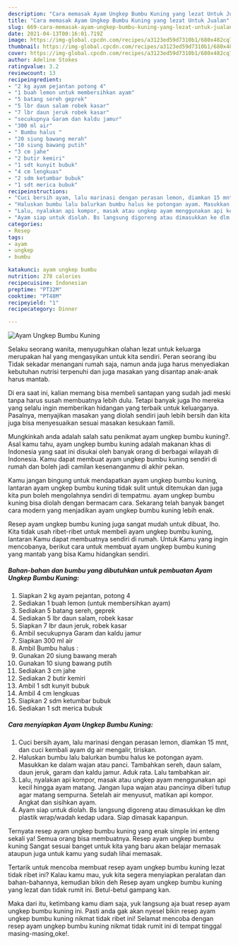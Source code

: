 ```yaml
---
description: "Cara memasak Ayam Ungkep Bumbu Kuning yang lezat Untuk Jualan"
title: "Cara memasak Ayam Ungkep Bumbu Kuning yang lezat Untuk Jualan"
slug: 669-cara-memasak-ayam-ungkep-bumbu-kuning-yang-lezat-untuk-jualan
date: 2021-04-13T00:16:01.719Z
image: https://img-global.cpcdn.com/recipes/a3123ed59d7310b1/680x482cq70/ayam-ungkep-bumbu-kuning-foto-resep-utama.jpg
thumbnail: https://img-global.cpcdn.com/recipes/a3123ed59d7310b1/680x482cq70/ayam-ungkep-bumbu-kuning-foto-resep-utama.jpg
cover: https://img-global.cpcdn.com/recipes/a3123ed59d7310b1/680x482cq70/ayam-ungkep-bumbu-kuning-foto-resep-utama.jpg
author: Adeline Stokes
ratingvalue: 3.2
reviewcount: 13
recipeingredient:
- "2 kg ayam pejantan potong 4"
- "1 buah lemon untuk membersihkan ayam"
- "5 batang sereh geprek"
- "5 lbr daun salam robek kasar"
- "7 lbr daun jeruk robek kasar"
- "secukupnya Garam dan kaldu jamur"
- "300 ml air"
- " Bumbu halus "
- "20 siung bawang merah"
- "10 siung bawang putih"
- "3 cm jahe"
- "2 butir kemiri"
- "1 sdt kunyit bubuk"
- "4 cm lengkuas"
- "2 sdm ketumbar bubuk"
- "1 sdt merica bubuk"
recipeinstructions:
- "Cuci bersih ayam, lalu marinasi dengan perasan lemon, diamkan 15 mnt, dan cuci kembali ayam dg air mengalir, tiriskan."
- "Haluskan bumbu lalu balurkan bumbu halus ke potongan ayam. Masukkan ke dalam wajan atau panci. Tambahkan sereh, daun salam, daun jeruk, garam dan kaldu jamur. Aduk rata. Lalu tambahkan air."
- "Lalu, nyalakan api kompor, masak atau ungkep ayam menggunakan api kecil hingga ayam matang. Jangan lupa wajan atau pancinya diberi tutup agar matang sempurna. Setelah air menyusut, matikan api kompor. Angkat dan sisihkan ayam."
- "Ayam siap untuk diolah. Bs langsung digoreng atau dimasukkan ke dlm plastik wrap/wadah kedap udara. Siap dimasak kapanpun."
categories:
- Resep
tags:
- ayam
- ungkep
- bumbu

katakunci: ayam ungkep bumbu 
nutrition: 278 calories
recipecuisine: Indonesian
preptime: "PT32M"
cooktime: "PT48M"
recipeyield: "1"
recipecategory: Dinner

---
```



![Ayam Ungkep Bumbu Kuning](https://img-global.cpcdn.com/recipes/a3123ed59d7310b1/680x482cq70/ayam-ungkep-bumbu-kuning-foto-resep-utama.jpg)

Selaku seorang wanita, menyuguhkan olahan lezat untuk keluarga merupakan hal yang mengasyikan untuk kita sendiri. Peran seorang ibu Tidak sekadar menangani rumah saja, namun anda juga harus menyediakan kebutuhan nutrisi terpenuhi dan juga masakan yang disantap anak-anak harus mantab.

Di era  saat ini, kalian memang bisa membeli santapan yang sudah jadi meski tanpa harus susah membuatnya lebih dulu. Tetapi banyak juga lho mereka yang selalu ingin memberikan hidangan yang terbaik untuk keluarganya. Pasalnya, menyajikan masakan yang diolah sendiri jauh lebih bersih dan kita juga bisa menyesuaikan sesuai masakan kesukaan famili. 



Mungkinkah anda adalah salah satu penikmat ayam ungkep bumbu kuning?. Asal kamu tahu, ayam ungkep bumbu kuning adalah makanan khas di Indonesia yang saat ini disukai oleh banyak orang di berbagai wilayah di Indonesia. Kamu dapat membuat ayam ungkep bumbu kuning sendiri di rumah dan boleh jadi camilan kesenanganmu di akhir pekan.

Kamu jangan bingung untuk mendapatkan ayam ungkep bumbu kuning, lantaran ayam ungkep bumbu kuning tidak sulit untuk ditemukan dan juga kita pun boleh mengolahnya sendiri di tempatmu. ayam ungkep bumbu kuning bisa diolah dengan bermacam cara. Sekarang telah banyak banget cara modern yang menjadikan ayam ungkep bumbu kuning lebih enak.

Resep ayam ungkep bumbu kuning juga sangat mudah untuk dibuat, lho. Kita tidak usah ribet-ribet untuk membeli ayam ungkep bumbu kuning, lantaran Kamu dapat membuatnya sendiri di rumah. Untuk Kamu yang ingin mencobanya, berikut cara untuk membuat ayam ungkep bumbu kuning yang mantab yang bisa Kamu hidangkan sendiri.

<!--inarticleads1-->

##### Bahan-bahan dan bumbu yang dibutuhkan untuk pembuatan Ayam Ungkep Bumbu Kuning:

1. Siapkan 2 kg ayam pejantan, potong 4
1. Sediakan 1 buah lemon (untuk membersihkan ayam)
1. Sediakan 5 batang sereh, geprek
1. Sediakan 5 lbr daun salam, robek kasar
1. Siapkan 7 lbr daun jeruk, robek kasar
1. Ambil secukupnya Garam dan kaldu jamur
1. Siapkan 300 ml air
1. Ambil  Bumbu halus :
1. Gunakan 20 siung bawang merah
1. Gunakan 10 siung bawang putih
1. Sediakan 3 cm jahe
1. Sediakan 2 butir kemiri
1. Ambil 1 sdt kunyit bubuk
1. Ambil 4 cm lengkuas
1. Siapkan 2 sdm ketumbar bubuk
1. Sediakan 1 sdt merica bubuk




<!--inarticleads2-->

##### Cara menyiapkan Ayam Ungkep Bumbu Kuning:

1. Cuci bersih ayam, lalu marinasi dengan perasan lemon, diamkan 15 mnt, dan cuci kembali ayam dg air mengalir, tiriskan.
1. Haluskan bumbu lalu balurkan bumbu halus ke potongan ayam. Masukkan ke dalam wajan atau panci. Tambahkan sereh, daun salam, daun jeruk, garam dan kaldu jamur. Aduk rata. Lalu tambahkan air.
1. Lalu, nyalakan api kompor, masak atau ungkep ayam menggunakan api kecil hingga ayam matang. Jangan lupa wajan atau pancinya diberi tutup agar matang sempurna. Setelah air menyusut, matikan api kompor. Angkat dan sisihkan ayam.
1. Ayam siap untuk diolah. Bs langsung digoreng atau dimasukkan ke dlm plastik wrap/wadah kedap udara. Siap dimasak kapanpun.




Ternyata resep ayam ungkep bumbu kuning yang enak simple ini enteng sekali ya! Semua orang bisa membuatnya. Resep ayam ungkep bumbu kuning Sangat sesuai banget untuk kita yang baru akan belajar memasak ataupun juga untuk kamu yang sudah lihai memasak.

Tertarik untuk mencoba membuat resep ayam ungkep bumbu kuning lezat tidak ribet ini? Kalau kamu mau, yuk kita segera menyiapkan peralatan dan bahan-bahannya, kemudian bikin deh Resep ayam ungkep bumbu kuning yang lezat dan tidak rumit ini. Betul-betul gampang kan. 

Maka dari itu, ketimbang kamu diam saja, yuk langsung aja buat resep ayam ungkep bumbu kuning ini. Pasti anda gak akan nyesel bikin resep ayam ungkep bumbu kuning nikmat tidak ribet ini! Selamat mencoba dengan resep ayam ungkep bumbu kuning nikmat tidak rumit ini di tempat tinggal masing-masing,oke!.


